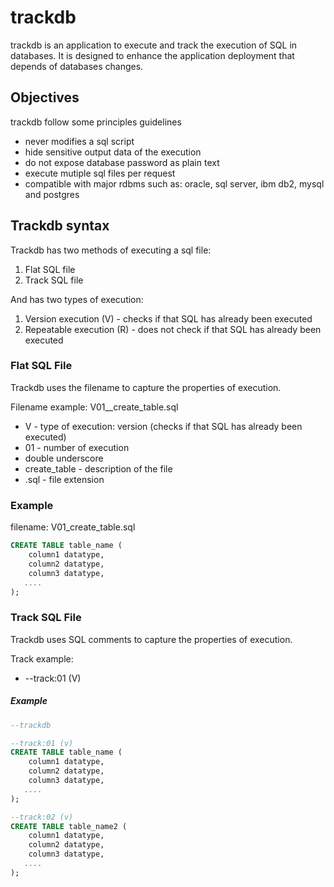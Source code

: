 # trackdb

trackdb is an application to execute and track the execution of SQL in databases. It is designed to enhance the application deployment that depends of databases changes.

## Objectives

trackdb follow some principles guidelines

- never modifies a sql script
- hide sensitive output data of the execution
- do not expose database password as plain text
- execute mutiple sql files per request
- compatible with major rdbms such as: oracle, sql server, ibm db2, mysql and postgres

## Trackdb syntax

Trackdb has two methods of executing a sql file:

1. Flat SQL file
2. Track SQL file

And has two types of execution:

1. Version execution (V) - checks if that SQL has already been executed
2. Repeatable execution (R) - does not check if that SQL has already been executed

### Flat SQL File

Trackdb uses the filename to capture the properties of execution.

Filename example: V01__create_table.sql
- V - type of execution: version (checks if that SQL has already been executed)
- 01 - number of execution
- double underscore
- create_table - description of the file
- .sql - file extension

### Example

filename: V01_create_table.sql

```SQL
CREATE TABLE table_name (
    column1 datatype,
    column2 datatype,
    column3 datatype,
   ....
);
```

### Track SQL File

Trackdb uses SQL comments to capture the properties of execution.

Track example:
- --track:01 (V)

##### Example

```SQL
--trackdb

--track:01 (v)
CREATE TABLE table_name (
    column1 datatype,
    column2 datatype,
    column3 datatype,
   ....
);

--track:02 (v)
CREATE TABLE table_name2 (
    column1 datatype,
    column2 datatype,
    column3 datatype,
   ....
);
```


